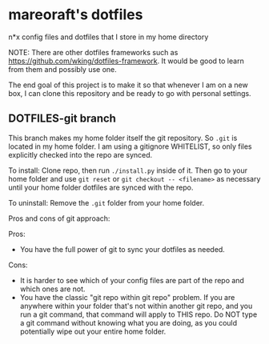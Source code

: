 # mareoraft's dotfiles

n*x config files and dotfiles that I store in my home directory

NOTE: There are other dotfiles frameworks such as https://github.com/wking/dotfiles-framework.  It would be good to learn from them and possibly use one.

The end goal of this project is to make it so that whenever I am on a new box, I can clone this repository and be ready to go with personal settings.



## DOTFILES-git branch

This branch makes my home folder itself the git repository.  So `.git` is located in my home folder.  I am using a gitignore WHITELIST, so only files explicitly checked into the repo are synced.

To install: Clone repo, then run `./install.py` inside of it.  Then go to your home folder and use `git reset` or `git checkout -- <filename>` as necessary until your home folder dotfiles are synced with the repo.

To uninstall: Remove the `.git` folder from your home folder.

Pros and cons of git approach:

Pros:

  * You have the full power of git to sync your dotfiles as needed.

Cons:

  * It is harder to see which of your config files are part of the repo and which ones are not.
  * You have the classic "git repo within git repo" problem.  If you are anywhere within your folder that's not within another git repo, and you run a git command, that command will apply to THIS repo.  Do NOT type a git command without knowing what you are doing, as you could potentially wipe out your entire home folder.
